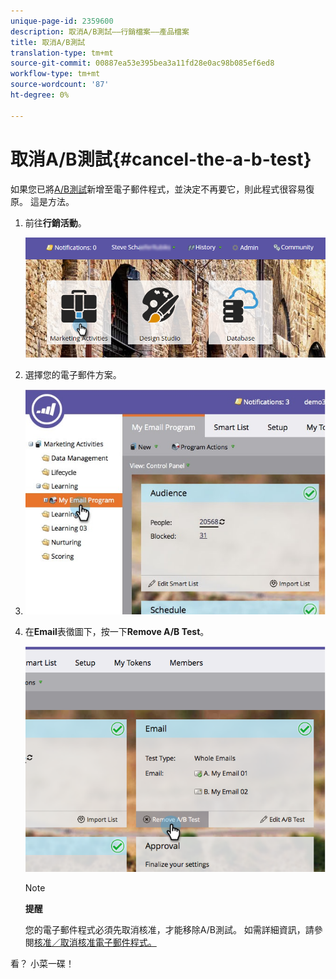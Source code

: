 ```yaml
---
unique-page-id: 2359600
description: 取消A/B測試——行銷檔案——產品檔案
title: 取消A/B測試
translation-type: tm+mt
source-git-commit: 00887ea53e395bea3a11fd28e0ac98b085ef6ed8
workflow-type: tm+mt
source-wordcount: '87'
ht-degree: 0%

---
```



# 取消A/B測試{#cancel-the-a-b-test}

如果您已將[A/B測試](add-an-a-b-test.md)新增至電子郵件程式，並決定不再要它，則此程式很容易復原。 這是方法。

1. 前往&#x200B;**行銷活動**。

   ![](assets/login-marketing-activities-1.png)

1. 選擇您的電子郵件方案。
1. ![](assets/selectemailprogram-1.jpg)

1. 在&#x200B;**Email**&#x200B;表徵圖下，按一下&#x200B;**Remove A/B Test**。

   ![](assets/image2015-5-6-14-3a27-3a58.png)

   >[!NOTE]
   >
   >**提醒**
   >
   >
   >您的電子郵件程式必須先取消核准，才能移除A/B測試。 如需詳細資訊，請參閱[核准／取消核准電子郵件程式。](../../../../../product-docs/email-marketing/email-programs/email-program-actions/approve-unapprove-an-email-program.md)

看？ 小菜一碟！